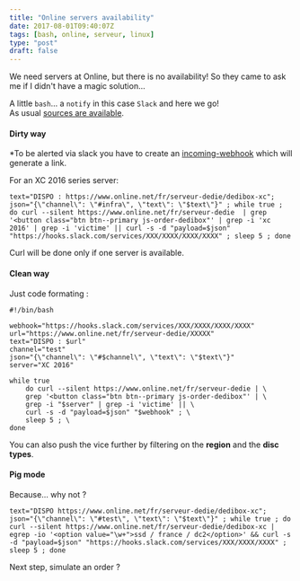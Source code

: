 ```yaml
---
title: "Online servers availability"
date: 2017-08-01T09:40:07Z
tags: [bash, online, serveur, linux]
type: "post"
draft: false
---
```


We need servers at Online, but there is no availability!
So they came to ask me if I didn't have a magic solution...

A little `bash`... a `notify` in this case `Slack` and here we go!  
As usual [sources are available](https://github.com/lebarondecharlus/OnlineSrvDispo).

#### Dirty way 

*To be alerted via slack you have to create an [incoming-webhook](https://my.slack.com/services/new/incoming-webhook/) which will generate a link.

For an XC 2016 series server:

    text="DISPO : https://www.online.net/fr/serveur-dedie/dedibox-xc"; json="{\"channel\": \"#infra\", \"text\": \"$text\"}" ; while true ; do curl --silent https://www.online.net/fr/serveur-dedie  | grep '<button class="btn btn--primary js-order-dedibox"' | grep -i 'xc 2016' | grep -i 'victime' || curl -s -d "payload=$json" "https://hooks.slack.com/services/XXX/XXXX/XXXX/XXXX" ; sleep 5 ; done 

Curl will be done only if one server is available.

#### Clean way 

Just code formating :
```
#!/bin/bash

webhook="https://hooks.slack.com/services/XXX/XXXX/XXXX/XXXX"
url="https://www.online.net/fr/serveur-dedie/XXXXX"
text="DISPO : $url"
channel="test"
json="{\"channel\": \"#$channel\", \"text\": \"$text\"}"
server="XC 2016"

while true
    do curl --silent https://www.online.net/fr/serveur-dedie | \
    grep '<button class="btn btn--primary js-order-dedibox"' | \
    grep -i "$server" | grep -i 'victime' || \
    curl -s -d "payload=$json" "$webhook" ; \
    sleep 5 ; \
done
```

You can also push the vice further by filtering on the **region** and the **disc types**.

#### Pig mode

Because... why not ?

```
text="DISPO https://www.online.net/fr/serveur-dedie/dedibox-xc"; json="{\"channel\": \"#test\", \"text\": \"$text\"}" ; while true ; do curl --silent https://www.online.net/fr/serveur-dedie/dedibox-xc | egrep -io '<option value="\w+">ssd / france / dc2</option>' && curl -s -d "payload=$json" "https://hooks.slack.com/services/XXX/XXXX/XXXX" ; sleep 5 ; done
```

Next step, simulate an order ?

